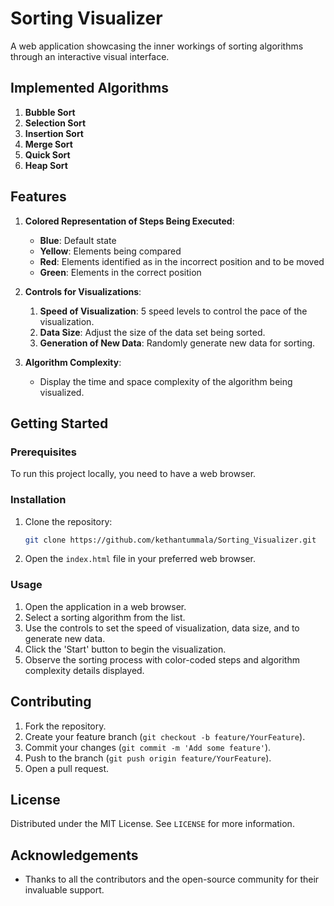 # Sorting Visualizer

A web application showcasing the inner workings of sorting algorithms through an interactive visual interface.

## Implemented Algorithms

1. **Bubble Sort**
2. **Selection Sort**
3. **Insertion Sort**
4. **Merge Sort**
5. **Quick Sort**
6. **Heap Sort**

## Features

1. **Colored Representation of Steps Being Executed**:
    - **Blue**: Default state
    - **Yellow**: Elements being compared
    - **Red**: Elements identified as in the incorrect position and to be moved
    - **Green**: Elements in the correct position

2. **Controls for Visualizations**:
    1. **Speed of Visualization**: 5 speed levels to control the pace of the visualization.
    2. **Data Size**: Adjust the size of the data set being sorted.
    3. **Generation of New Data**: Randomly generate new data for sorting.

3. **Algorithm Complexity**:
    - Display the time and space complexity of the algorithm being visualized.

## Getting Started

### Prerequisites

To run this project locally, you need to have a web browser.

### Installation

1. Clone the repository:
    ```sh
    git clone https://github.com/kethantummala/Sorting_Visualizer.git
    ```
2. Open the `index.html` file in your preferred web browser.

### Usage

1. Open the application in a web browser.
2. Select a sorting algorithm from the list.
3. Use the controls to set the speed of visualization, data size, and to generate new data.
4. Click the 'Start' button to begin the visualization.
5. Observe the sorting process with color-coded steps and algorithm complexity details displayed.



## Contributing

1. Fork the repository.
2. Create your feature branch (`git checkout -b feature/YourFeature`).
3. Commit your changes (`git commit -m 'Add some feature'`).
4. Push to the branch (`git push origin feature/YourFeature`).
5. Open a pull request.

## License

Distributed under the MIT License. See `LICENSE` for more information.


## Acknowledgements

- Thanks to all the contributors and the open-source community for their invaluable support.

